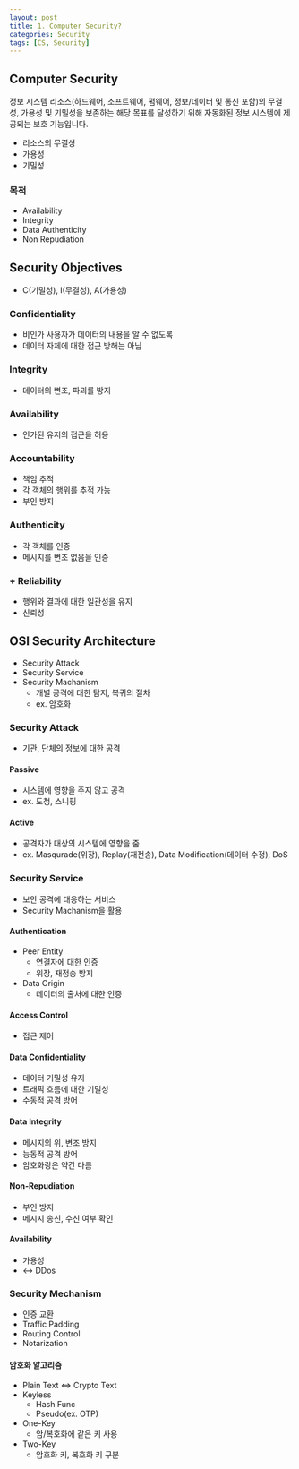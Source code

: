 ```yaml
---
layout: post
title: 1. Computer Security?
categories: Security
tags: [CS, Security]
---
```


## Computer Security

정보 시스템 리소스(하드웨어, 소프트웨어, 펌웨어, 정보/데이터 및 통신 포함)의 무결성, 가용성 및 기밀성을 보존하는 해당 목표를 달성하기 위해 자동화된 정보 시스템에 제공되는 보호 기능입니다.

- 리소스의 무결성
- 가용성
- 기밀성

### 목적

- Availability
- Integrity
- Data Authenticity
- Non Repudiation

## Security Objectives

- C(기밀성), I(무결성), A(가용성)

### Confidentiality

- 비인가 사용자가 데이터의 내용을 알 수 없도록
- 데이터 자체에 대한 접근 방해는 아님

### Integrity

- 데이터의 변조, 파괴를 방지

### Availability

- 인가된 유저의 접근을 허용

### Accountability

- 책임 추적
- 각 객체의 행위를 추적 가능
- 부인 방지

### Authenticity

- 각 객체를 인증
- 메시지를 변조 없음을 인증

### + Reliability

- 행위와 결과에 대한 일관성을 유지
- 신뢰성

## OSI Security Architecture

- Security Attack
- Security Service
- Security Machanism
  - 개별 공격에 대한 탐지, 복귀의 절차
  - ex. 암호화

### Security Attack

- 기관, 단체의 정보에 대한 공격

#### Passive

- 시스템에 영향을 주지 않고 공격
- ex. 도청, 스니핑

#### Active

- 공격자가 대상의 시스템에 영향을 줌
- ex. Masqurade(위장), Replay(재전송), Data Modification(데이터 수정), DoS

### Security Service

- 보안 공격에 대응하는 서비스
- Security Machanism을 활용

#### Authentication

- Peer Entity
  - 연결자에 대한 인증
  - 위장, 재정송 방지
- Data Origin
  - 데이터의 출처에 대한 인증

#### Access Control

- 접근 제어

#### Data Confidentiality

- 데이터 기밀성 유지
- 트래픽 흐름에 대한 기밀성
- 수동적 공격 방어

#### Data Integrity

- 메시지의 위, 변조 방지
- 능동적 공격 방어
- 암호화랑은 약간 다름

#### Non-Repudiation

- 부인 방지
- 메시지 송신, 수신 여부 확인

#### Availability

- 가용성
- <-> DDos

### Security Mechanism

- 인증 교환
- Traffic Padding
- Routing Control
- Notarization

#### 암호화 알고리즘

- Plain Text <=> Crypto Text
- Keyless
  - Hash Func
  - Pseudo(ex. OTP)
- One-Key
  - 암/복호화에 같은 키 사용
- Two-Key
  - 암호화 키, 복호화 키 구분
